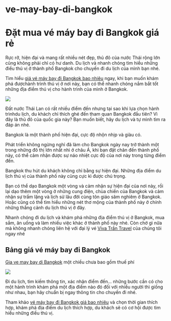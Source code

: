 # ve-may-bay-di-bangkok
<h1>Đặt mua vé máy bay đi Bangkok giá rẻ</h1>

Rực rỡ, hiện đại và mang rất nhiều nét đẹp, thủ đô của nước Thái rộng lớn cũng không phải chỉ có hư danh. Du lịch và nhanh chóng tìm hiểu những điều thú vị ở thành phố Bangkok cho chuyến đi du lịch của mình bạn nhé.

Tìm hiểu <a href = "http://vivatrantravel.vn/ve-may-bay-di-bangkok.html">giá vé máy bay đi Bangkok bao nhiêu</a> ngay, khi bạn muốn khám phá đượchành trình thú vị ở nơi này, bạn có thể nhanh chóng nắm bắt tốt những địa điểm thú vị cho hành trình của mình ở Bangkok.

<img src = "https://vemaybaysingaporeairlines.com/wp-content/uploads/2016/05/thu-do-bangkok.jpg" />

Đất nước Thái Lan có rất nhiều điểm đến nhưng tại sao khi lựa chọn hành trìnhdu lịch, du khách chỉ thích ghé đến tham quan Bangkok đầu tiên? Vì đây là thủ đô của quốc gia này? Bạn muốn biết, hãy du lịch và tự mình tìm ra đáp án nhé.

Bangkok là một thành phố hiện đại, cực độ nhộn nhịp và giàu có.

Phát triển không ngừng nghỉ đã làm cho Bangkok ngày nay trở thành một trong những đô thị lớn nhất nhì ở châu Á, khi bạn đặt chân đến thành phố này, có thể cảm nhận được sự náo nhiệt cực độ của nơi này trong từng điểm đến.

Bangkok thu hút du khách không chỉ bằng sự hiện đại. Những địa điểm du lịch thú vị của thành phố này cũng cực kì được chú trọng.

Bạn có thể dạo Bangkok một vòng và cảm nhận sự hiện đại của nơi này, rồi lại dạo thêm một vòng ở những cung điện, chùa chiền của Bangkok và cảm nhận sự trầm lặng và lịch sử lâu đời cùng tôn giáo sâm nghiêm ở Bangkok. Hoặc cũng có thể tìm hiểu những nét thơ mộng của thành phố này ở chính những thắng cảnh du lịch thú vị ở đây.

Nhanh chóng đi du lịch và khám phá những địa điểm thú vị ở Bangkok, mua sắm, ăn uống và làm nhiều việc khác ở thành phố này nhé. Còn chờ gì nữa mà không nhanh chóng liên hệ với đại lý vé <a href = "https://vivatrantravel.com/">Viva Trần Travel</a> của chúng tôi ngay nhé

<h2>Bảng giá vé máy bay đi Bangkok</h2>

<a href = "https://visaxuatnhapcanh.vn/ve-may-bay-di-bangkok.html">Gia ve may bay di Bangkok</a> một chiều chưa bao gồm thuế phí

<img src = "https://vemaybaysingaporeairlines.com/wp-content/uploads/2016/05/ve-may-bay-di-bang-coc.jpg" />

Đi du lịch, tìm kiếm thông tin, xác nhận điểm đến… những bước cần có cho một hành trình khám phá một địa điểm nào đó đối với nhiều người thì giống như nhau, bạn hãy chuẩn bị ngay thông tin cho chuyến đi nhé.

Tham khảo <a href = "https://vivatrantravel.com/ve-quoc-te/ve-may-bay-di-bangkok.html">vé máy bay đi Bangkok giá bao nhiêu</a> và chọn thời gian thích hợp, khám phá địa điểm du lịch thích hợp, du khách sẽ có cơ hội được tìm hiểu những điều thú vị.
